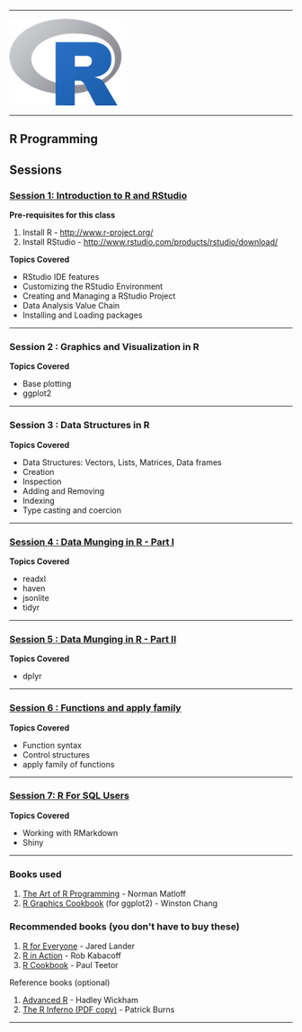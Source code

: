 
---


![Rlogo](./Rlogo.png)


---

##  R Programming 


## Sessions

### [Session 1: Introduction to R and RStudio](./Sessions/Basics-of-R/)

**Pre-requisites for this class**

1. Install R - http://www.r-project.org/
2. Install RStudio - http://www.rstudio.com/products/rstudio/download/

**Topics Covered**

- RStudio IDE features
- Customizing the RStudio Environment
- Creating and Managing a RStudio Project
- Data Analysis Value Chain
- Installing and Loading packages

---
### Session 2 : Graphics and Visualization in R

**Topics Covered**

- Base plotting
- ggplot2


---
### Session 3 : Data Structures in R

**Topics Covered**
- Data Structures: Vectors, Lists, Matrices, Data frames
- Creation
- Inspection
- Adding and Removing
- Indexing
- Type casting and coercion


---
### [Session 4 : Data Munging in R - Part I](./Sessions/Basics-of-R/Data%20Munging%20in%20R%20-%20Part%20I.pdf)

**Topics Covered**

- readxl
- haven
- jsonlite
- tidyr

---
### [Session 5 : Data Munging in R - Part II](./Sessions/Basics-of-R/Data%20Munging%20in%20R%20-%20Part%202.pdf)

**Topics Covered**

- dplyr


---
### [Session 6 : Functions and apply family](Sessions/Basics-of-R/Functions%20and%20Control%20Structures%20in%20R%20%2B%20apply%20family.pdf)

**Topics Covered**

- Function syntax
- Control structures
- apply family of functions


---

### [Session 7: R For SQL Users](./Sessions/R-For-SQL-Users/)

**Topics Covered**
- Working with RMarkdown
- Shiny



---




### Books used 

1. [The Art of R Programming](http://bit.ly/ArtRProg) - Norman Matloff
2. [R Graphics Cookbook](http://bit.ly/RGraphicsCookbook) (for ggplot2) - Winston Chang

### Recommended books (you don't have to buy these)

1. [R for Everyone](http://amzn.to/1CIUvcY) - Jared Lander
2. [R in Action](http://manning.com/kabacoff2) - Rob Kabacoff
3. [R Cookbook](http://amzn.to/1EDFsmI) - Paul Teetor

Reference books (optional)

1. [Advanced R](http://adv-r.had.co.nz) - Hadley Wickham
2. [The R Inferno (PDF copy)](http://www.burns-stat.com/pages/Tutor/R_inferno.pdf) - Patrick Burns

---
